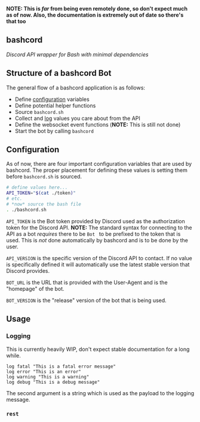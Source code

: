 **NOTE: This is *far* from being even remotely done, so don't expect much as of now. Also, the documentation is extremely out of date so there's that too**

## bashcord
*Discord API wrapper for Bash with minimal dependencies*
## Structure of a bashcord Bot
The general flow of a bashcord application is as follows:
- Define [configuration](#configuration) variables
- Define potential helper functions
- Source `bashcord.sh`
- Collect and [log](#logging) values you care about from the API
- Define the websocket event functions (**NOTE:** This is still not done)
- Start the bot by calling `bashcord`

## Configuration
As of now, there are four important configuration variables that are used
by bashcord. The proper placement for defining these values is setting them
before `bashcord.sh` is sourced.
```Bash
# define values here...
API_TOKEN="$(cat ./token)"
# etc.
# *now* source the bash file
. ./bashcord.sh
```
`API_TOKEN` is the Bot token provided by Discord used as the authorization
token for the Discord API. **NOTE:** The standard syntax for connecting to
the API as a bot *requires* there to be `Bot ` to be prefixed to the token
that is used. This is *not* done automatically by bashcord and is to be done
by the user.

`API_VERSION` is the specific version of the Discord API to contact. If no
value is specifically defined it will automatically use the latest stable
version that Discord provides.

`BOT_URL` is the URL that is provided with the User-Agent and is the
"homepage" of the bot.

`BOT_VERSION` is the "release" version of the bot that is being used.

## Usage
### Logging
This is currently heavily WIP, don't expect stable documentation for a long
while.
```Debug
log fatal "This is a fatal error message"
log error "This is an error"
log warning "This is a warning"
log debug "This is a debug message"
```
The second argument is a string which is used as the payload to the logging message.

### `rest`